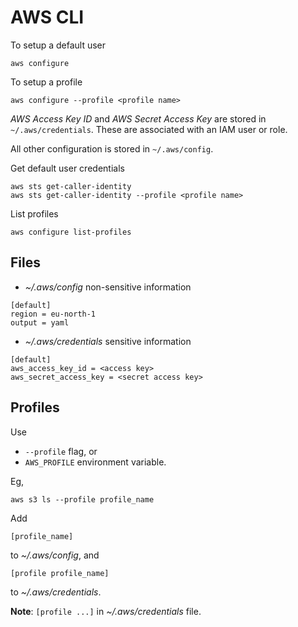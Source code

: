 # AWS CLI

To setup a default user

```
aws configure
```

To setup a profile

```
aws configure --profile <profile name>
```

*AWS Access Key ID* and *AWS Secret Access Key* are stored in
`~/.aws/credentials`. These are associated with an IAM user or role.

All other configuration is stored in `~/.aws/config`.

Get default user credentials

```
aws sts get-caller-identity
aws sts get-caller-identity --profile <profile name>
```

List profiles
```
aws configure list-profiles
```

## Files

- *~/.aws/config* non-sensitive information
```
[default]
region = eu-north-1
output = yaml
```

- *~/.aws/credentials* sensitive information
```
[default]
aws_access_key_id = <access key>
aws_secret_access_key = <secret access key>
```

## Profiles

Use

- `--profile` flag, or
- `AWS_PROFILE` environment variable.

Eg,

```
aws s3 ls --profile profile_name
```

Add 

```
[profile_name]
```

to *~/.aws/config*, and

```
[profile profile_name]
```

to *~/.aws/credentials*.

**Note**: `[profile ...]` in *~/.aws/credentials* file.
